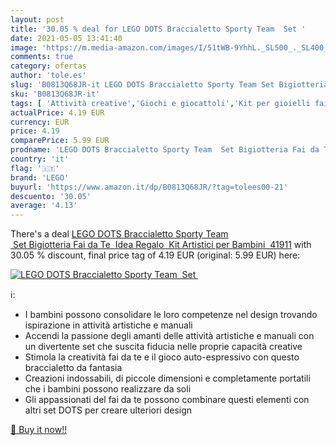```yaml
---
layout: post
title: '30.05 % deal for LEGO DOTS Braccialetto Sporty Team  Set '
date: 2021-05-05 13:41:40
image: 'https://m.media-amazon.com/images/I/51tWB-9YhhL._SL500_._SL400_.jpg'
comments: true
category: ofertas
author: 'tole.es'
slug: 'B0813Q68JR-it LEGO DOTS Braccialetto Sporty Team Set Bigiotteria Fai da...'
sku: 'B0813Q68JR-it'
tags: [ 'Attività creative','Giochi e giocattoli','Kit per gioielli fai da te per bambini','Kit per il fai da te','lego', ]
actualPrice: 4.19 EUR
currency: EUR
price: 4.19
comparePrice: 5.99 EUR
prodname: 'LEGO DOTS Braccialetto Sporty Team  Set Bigiotteria Fai da Te  Idea Regalo  Kit Artistici per Bambini  41911'
country: 'it'
flag: '🇮🇹'
brand: 'LEGO'
buyurl: 'https://www.amazon.it/dp/B0813Q68JR/?tag=tolees00-21'
descuento: '30.05'
average: '4.13'
---
```


There's a deal [LEGO DOTS Braccialetto Sporty Team  Set Bigiotteria Fai da Te  Idea Regalo  Kit Artistici per Bambini  41911](https://www.amazon.it/dp/B0813Q68JR/?tag=tolees00-21)  with  30.05 % discount, final price tag of  4.19 EUR (original: 5.99 EUR) here:

[![LEGO DOTS Braccialetto Sporty Team  Set ](https://m.media-amazon.com/images/I/51tWB-9YhhL._SL500_._SL400_.jpg)](https://www.amazon.it/dp/B0813Q68JR/?tag=tolees00-21)

ℹ️:

- I bambini possono consolidare le loro competenze nel design trovando ispirazione in attività artistiche e manuali
- Accendi la passione degli amanti delle attività artistiche e manuali con un divertente set che suscita fiducia nelle proprie capacità creative
- Stimola la creatività fai da te e il gioco auto-espressivo con questo braccialetto da fantasia
- Creazioni indossabili, di piccole dimensioni e completamente portatili che i bambini possono realizzare da soli
- Gli appassionati del fai da te possono combinare questi elementi con altri set DOTS per creare ulteriori design

[🛒 Buy it now!!](https://www.amazon.it/dp/B0813Q68JR/?tag=tolees00-21)
